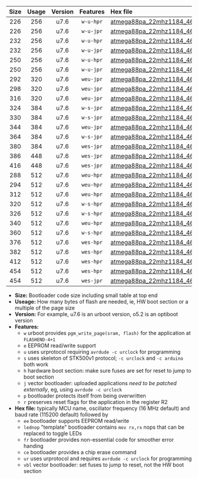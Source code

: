 |Size|Usage|Version|Features|Hex file|
|:-:|:-:|:-:|:-:|:--|
|226|256|u7.6|`w-u-hpr`|[atmega88pa_22mhz1184_460800bps_ur.hex](https://raw.githubusercontent.com/stefanrueger/urboot/main//atmega88pa_22mhz1184_460800bps_ur.hex)|
|226|256|u7.6|`w-u-jpr`|[atmega88pa_22mhz1184_460800bps_ur_vbl.hex](https://raw.githubusercontent.com/stefanrueger/urboot/main//atmega88pa_22mhz1184_460800bps_ur_vbl.hex)|
|232|256|u7.6|`w-u-hpr`|[atmega88pa_22mhz1184_460800bps_lednop_ur.hex](https://raw.githubusercontent.com/stefanrueger/urboot/main//atmega88pa_22mhz1184_460800bps_lednop_ur.hex)|
|232|256|u7.6|`w-u-jpr`|[atmega88pa_22mhz1184_460800bps_lednop_ur_vbl.hex](https://raw.githubusercontent.com/stefanrueger/urboot/main//atmega88pa_22mhz1184_460800bps_lednop_ur_vbl.hex)|
|250|256|u7.6|`w-u-hpr`|[atmega88pa_22mhz1184_460800bps_lednop_fr_ur.hex](https://raw.githubusercontent.com/stefanrueger/urboot/main//atmega88pa_22mhz1184_460800bps_lednop_fr_ur.hex)|
|250|256|u7.6|`w-u-jpr`|[atmega88pa_22mhz1184_460800bps_lednop_fr_ur_vbl.hex](https://raw.githubusercontent.com/stefanrueger/urboot/main//atmega88pa_22mhz1184_460800bps_lednop_fr_ur_vbl.hex)|
|292|320|u7.6|`weu-jpr`|[atmega88pa_22mhz1184_460800bps_ee_ur_vbl.hex](https://raw.githubusercontent.com/stefanrueger/urboot/main//atmega88pa_22mhz1184_460800bps_ee_ur_vbl.hex)|
|298|320|u7.6|`weu-jpr`|[atmega88pa_22mhz1184_460800bps_ee_lednop_ur_vbl.hex](https://raw.githubusercontent.com/stefanrueger/urboot/main//atmega88pa_22mhz1184_460800bps_ee_lednop_ur_vbl.hex)|
|316|320|u7.6|`weu-jpr`|[atmega88pa_22mhz1184_460800bps_ee_lednop_fr_ur_vbl.hex](https://raw.githubusercontent.com/stefanrueger/urboot/main//atmega88pa_22mhz1184_460800bps_ee_lednop_fr_ur_vbl.hex)|
|324|384|u7.6|`w-s-jpr`|[atmega88pa_22mhz1184_460800bps_vbl.hex](https://raw.githubusercontent.com/stefanrueger/urboot/main//atmega88pa_22mhz1184_460800bps_vbl.hex)|
|330|384|u7.6|`w-s-jpr`|[atmega88pa_22mhz1184_460800bps_lednop_vbl.hex](https://raw.githubusercontent.com/stefanrueger/urboot/main//atmega88pa_22mhz1184_460800bps_lednop_vbl.hex)|
|344|384|u7.6|`weu-jpr`|[atmega88pa_22mhz1184_460800bps_ee_lednop_fr_ce_ur_vbl.hex](https://raw.githubusercontent.com/stefanrueger/urboot/main//atmega88pa_22mhz1184_460800bps_ee_lednop_fr_ce_ur_vbl.hex)|
|364|384|u7.6|`w-s-jpr`|[atmega88pa_22mhz1184_460800bps_lednop_fr_vbl.hex](https://raw.githubusercontent.com/stefanrueger/urboot/main//atmega88pa_22mhz1184_460800bps_lednop_fr_vbl.hex)|
|380|384|u7.6|`wes-jpr`|[atmega88pa_22mhz1184_460800bps_ee_vbl.hex](https://raw.githubusercontent.com/stefanrueger/urboot/main//atmega88pa_22mhz1184_460800bps_ee_vbl.hex)|
|386|448|u7.6|`wes-jpr`|[atmega88pa_22mhz1184_460800bps_ee_lednop_vbl.hex](https://raw.githubusercontent.com/stefanrueger/urboot/main//atmega88pa_22mhz1184_460800bps_ee_lednop_vbl.hex)|
|416|448|u7.6|`wes-jpr`|[atmega88pa_22mhz1184_460800bps_ee_lednop_fr_vbl.hex](https://raw.githubusercontent.com/stefanrueger/urboot/main//atmega88pa_22mhz1184_460800bps_ee_lednop_fr_vbl.hex)|
|288|512|u7.6|`weu-hpr`|[atmega88pa_22mhz1184_460800bps_ee_ur.hex](https://raw.githubusercontent.com/stefanrueger/urboot/main//atmega88pa_22mhz1184_460800bps_ee_ur.hex)|
|294|512|u7.6|`weu-hpr`|[atmega88pa_22mhz1184_460800bps_ee_lednop_ur.hex](https://raw.githubusercontent.com/stefanrueger/urboot/main//atmega88pa_22mhz1184_460800bps_ee_lednop_ur.hex)|
|312|512|u7.6|`weu-hpr`|[atmega88pa_22mhz1184_460800bps_ee_lednop_fr_ur.hex](https://raw.githubusercontent.com/stefanrueger/urboot/main//atmega88pa_22mhz1184_460800bps_ee_lednop_fr_ur.hex)|
|320|512|u7.6|`w-s-hpr`|[atmega88pa_22mhz1184_460800bps.hex](https://raw.githubusercontent.com/stefanrueger/urboot/main//atmega88pa_22mhz1184_460800bps.hex)|
|326|512|u7.6|`w-s-hpr`|[atmega88pa_22mhz1184_460800bps_lednop.hex](https://raw.githubusercontent.com/stefanrueger/urboot/main//atmega88pa_22mhz1184_460800bps_lednop.hex)|
|340|512|u7.6|`weu-hpr`|[atmega88pa_22mhz1184_460800bps_ee_lednop_fr_ce_ur.hex](https://raw.githubusercontent.com/stefanrueger/urboot/main//atmega88pa_22mhz1184_460800bps_ee_lednop_fr_ce_ur.hex)|
|360|512|u7.6|`w-s-hpr`|[atmega88pa_22mhz1184_460800bps_lednop_fr.hex](https://raw.githubusercontent.com/stefanrueger/urboot/main//atmega88pa_22mhz1184_460800bps_lednop_fr.hex)|
|376|512|u7.6|`wes-hpr`|[atmega88pa_22mhz1184_460800bps_ee.hex](https://raw.githubusercontent.com/stefanrueger/urboot/main//atmega88pa_22mhz1184_460800bps_ee.hex)|
|382|512|u7.6|`wes-hpr`|[atmega88pa_22mhz1184_460800bps_ee_lednop.hex](https://raw.githubusercontent.com/stefanrueger/urboot/main//atmega88pa_22mhz1184_460800bps_ee_lednop.hex)|
|412|512|u7.6|`wes-hpr`|[atmega88pa_22mhz1184_460800bps_ee_lednop_fr.hex](https://raw.githubusercontent.com/stefanrueger/urboot/main//atmega88pa_22mhz1184_460800bps_ee_lednop_fr.hex)|
|454|512|u7.6|`wes-hpr`|[atmega88pa_22mhz1184_460800bps_ee_lednop_fr_ce.hex](https://raw.githubusercontent.com/stefanrueger/urboot/main//atmega88pa_22mhz1184_460800bps_ee_lednop_fr_ce.hex)|
|454|512|u7.6|`wes-jpr`|[atmega88pa_22mhz1184_460800bps_ee_lednop_fr_ce_vbl.hex](https://raw.githubusercontent.com/stefanrueger/urboot/main//atmega88pa_22mhz1184_460800bps_ee_lednop_fr_ce_vbl.hex)|

- **Size:** Bootloader code size including small table at top end
- **Useage:** How many bytes of flash are needed, ie, HW boot section or a multiple of the page size
- **Version:** For example, u7.6 is an urboot version, o5.2 is an optiboot version
- **Features:**
  + `w` urboot provides `pgm_write_page(sram, flash)` for the application at `FLASHEND-4+1`
  + `e` EEPROM read/write support
  + `u` uses urprotocol requiring `avrdude -c urclock` for programming
  + `s` uses skeleton of STK500v1 protocol; `-c urclock` and `-c arduino` both work
  + `h` hardware boot section: make sure fuses are set for reset to jump to boot section
  + `j` vector bootloader: uploaded applications *need to be patched externally*, eg, using `avrdude -c urclock`
  + `p` bootloader protects itself from being overwritten
  + `r` preserves reset flags for the application in the register R2
- **Hex file:** typically MCU name, oscillator frequency (16 MHz default) and baud rate (115200 default) followed by
  + `ee` bootloader supports EEPROM read/write
  + `lednop` "template" bootloader contains `mov rx,rx` nops that can be replaced to toggle LEDs
  + `fr` bootloader provides non-essential code for smoother error handing
  + `ce` bootloader provides a chip erase command
  + `ur` uses urprotocol and requires `avrdude -c urclock` for programming
  + `vbl` vector bootloader: set fuses to jump to reset, not the HW boot section
